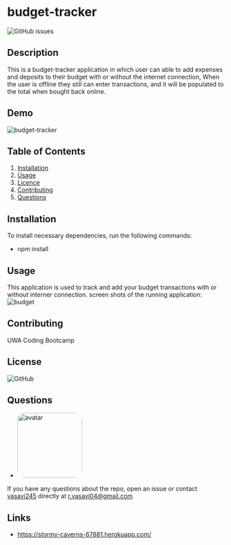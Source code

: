 # budget-tracker
![GitHub issues](https://img.shields.io/github/issues/vasavi245/budget-tracker?style=plastic)

## Description
  This is a budget-tracker application in which user can able to add expenses and deposits to their budget with or without the internet connection, When the user is offline they still can enter transactions, and it will be populated to the total when bought back online.
 ## Demo
 ![budget-tracker](https://user-images.githubusercontent.com/58574509/85651294-30701900-b6da-11ea-851b-697a17a9d32c.gif)
  ## Table of Contents
  1. [Installation](#Installation)
  2. [Usage](#Usage)
  3. [Licence](#License)
  4. [Contributing](#Contributing)
  5. [Questions](#Questions)
  ## Installation
  To install necessary dependencies, run the following commands:
  * npm install 
  ## Usage
  This application is used to track and add your budget transactions with or without interner connection.
   screen shots of the running application:
  ![budget](https://user-images.githubusercontent.com/58574509/85650553-5e545e00-b6d8-11ea-9a7d-adfd8086ef9c.PNG)
  ## Contributing
   UWA Coding Bootcamp  
  ## License
  ![GitHub](https://img.shields.io/github/license/vasavi245/budget-tracker)
  ## Questions
  * <img src="https://avatars0.githubusercontent.com/u/58574509?v=4" alt="avatar" style="border-radius: 16px" width="150" />
  If you have any questions about the repo, open an issue or contact [vasavi245](https://api.github.com/users/vasavi245) directly at r.vasavi04@gmail.com
  ## Links
  * https://stormy-caverns-67881.herokuapp.com/